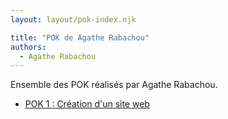 ```yaml
---
layout: layout/pok-index.njk

title: "POK de Agathe Rabachou"
authors:
  - Agathe Rabachou
---
```


Ensemble des POK réalisés par Agathe Rabachou.

* [POK 1 : Création d'un site web](./temps-1)
